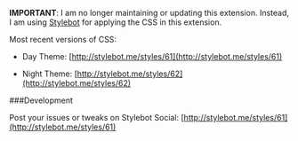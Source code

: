 **IMPORTANT**: I am no longer maintaining or updating this extension. Instead, I am using [Stylebot](https://chrome.google.com/extensions/detail/oiaejidbmkiecgbjeifoejpgmdaleoha) for applying the CSS in this extension. 

Most recent versions of CSS:

* Day Theme: [http://stylebot.me/styles/61](http://stylebot.me/styles/61)

* Night Theme: [http://stylebot.me/styles/62](http://stylebot.me/styles/62)

###Development

Post your issues or tweaks on Stylebot Social: [http://stylebot.me/styles/61](http://stylebot.me/styles/61)